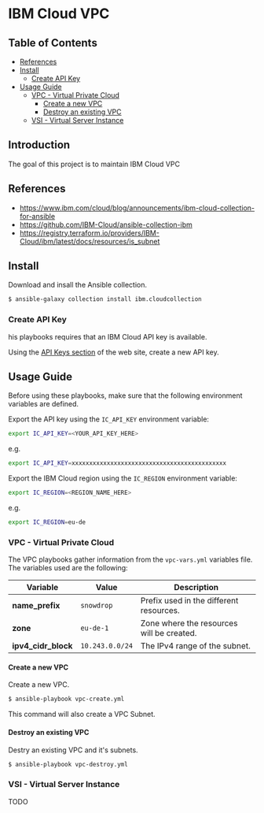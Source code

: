 # IBM Cloud VPC

## Table of Contents

   * [References](#references)
   * [Install](#install)
      * [Create API Key](#create-api-key)
   * [Usage Guide](#usage-guide)
      * [VPC - Virtual Private Cloud](#vpc---virtual-private-cloud)
         * [Create a new VPC](#create-a-new-vpc)
         * [Destroy an existing VPC](#destroy-an-existing-vpc)
      * [VSI - Virtual Server Instance](#vsi---virtual-server-instance)


## Introduction

The goal of this project is to maintain IBM Cloud VPC

## References

* https://www.ibm.com/cloud/blog/announcements/ibm-cloud-collection-for-ansible
* https://github.com/IBM-Cloud/ansible-collection-ibm
* https://registry.terraform.io/providers/IBM-Cloud/ibm/latest/docs/resources/is_subnet


## Install 

Download and insall the Ansible collection.

```bash
$ ansible-galaxy collection install ibm.cloudcollection
```

### Create API Key

his playbooks requires that an IBM Cloud API key is available.

Using the [API Keys section](https://cloud.ibm.com/iam/apikeys) of the web site, create a new API key.

## Usage Guide

Before using these playbooks, make sure that the following environment variables are defined.

Export the API key using the `IC_API_KEY` environment variable:

```bash
export IC_API_KEY=<YOUR_API_KEY_HERE>
```

e.g.

```bash
export IC_API_KEY=xxxxxxxxxxxxxxxxxxxxxxxxxxxxxxxxxxxxxxxxxxxx
```

Export the IBM Cloud region using the `IC_REGION` environment variable:

```bash
export IC_REGION=<REGION_NAME_HERE>
```

e.g.

```bash
export IC_REGION=eu-de
```

### VPC - Virtual Private Cloud

The VPC playbooks gather information from the `vpc-vars.yml` variables file. The variables used are the following:

| Variable | Value | Description |
| --- | --- | --- |
| **name_prefix** | `snowdrop` | Prefix used in the different resources. |
| **zone** | `eu-de-1` | Zone where the resources will be created. |
| **ipv4_cidr_block** | `10.243.0.0/24` | The IPv4 range of the subnet. |

#### Create a new VPC

Create a new VPC.

```bash
$ ansible-playbook vpc-create.yml
```

This command will also create a VPC Subnet.

#### Destroy an existing VPC

Destry an existing VPC and it's subnets.

```bash
$ ansible-playbook vpc-destroy.yml
```

### VSI - Virtual Server Instance

TODO

